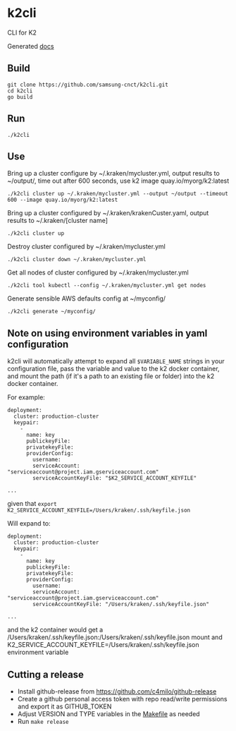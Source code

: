 # k2cli
CLI for K2

Generated [docs](docs/k2cli.md)

## Build

```
git clone https://github.com/samsung-cnct/k2cli.git
cd k2cli
go build
```

## Run

```
./k2cli
```
## Use

Bring up a cluster configure by ~/.kraken/mycluster.yml, output results to ~/output/, time out after 600 seconds, use k2 image quay.io/myorg/k2:latest

```
./k2cli cluster up ~/.kraken/mycluster.yml --output ~/output --timeout 600 --image quay.io/myorg/k2:latest
```

Bring up a cluster configured by ~/.kraken/krakenCuster.yaml, output results to ~/.kraken/[cluster name]

```
./k2cli cluster up
```

Destroy cluster configured by ~/.kraken/mycluster.yml

```
./k2cli cluster down ~/.kraken/mycluster.yml
```

Get all nodes of cluster configured by ~/.kraken/mycluster.yml 

```
./k2cli tool kubectl --config ~/.kraken/mycluster.yml get nodes
```
Generate sensible AWS defaults config at ~/myconfig/

```
./k2cli generate ~/myconfig/
```

## Note on using environment variables in yaml configuration

k2cli will automatically attempt to expand all ```$VARIABLE_NAME``` strings in your configuration file, pass the variable and value to the k2 docker container, and mount the path (if it's a path to an existing file or folder) into the k2 docker container.

For example:

```
deployment:
  cluster: production-cluster
  keypair:
    -
      name: key
      publickeyFile: 
      privatekeyFile: 
      providerConfig: 
        username: 
        serviceAccount: "serviceaccount@project.iam.gserviceaccount.com"
        serviceAccountKeyFile: "$K2_SERVICE_ACCOUNT_KEYFILE"
        
...
```

given that ```export K2_SERVICE_ACCOUNT_KEYFILE=/Users/kraken/.ssh/keyfile.json```

Will expand to:

```
deployment:
  cluster: production-cluster
  keypair:
    -
      name: key
      publickeyFile: 
      privatekeyFile: 
      providerConfig: 
        username: 
        serviceAccount: "serviceaccount@project.iam.gserviceaccount.com"
        serviceAccountKeyFile: "/Users/kraken/.ssh/keyfile.json"
        
...

```

and the k2 container would get a /Users/kraken/.ssh/keyfile.json:/Users/kraken/.ssh/keyfile.json mount and K2_SERVICE_ACCOUNT_KEYFILE=/Users/kraken/.ssh/keyfile.json environment variable

## Cutting a release

* Install github-release from https://github.com/c4milo/github-release
* Create a github personal access token with repo read/write permissions and export it as GITHUB_TOKEN
* Adjust VERSION and TYPE variables in the [Makefile](Makefile) as needed
* Run ```make release```